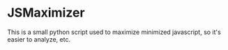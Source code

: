 # JSMaximizer

This is a small python script used to maximize minimized
javascript, so it's easier to analyze, etc.
